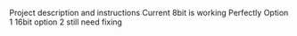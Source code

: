 Project description and instructions 
Current 8bit is working Perfectly Option 1
16bit option 2 still need fixing
